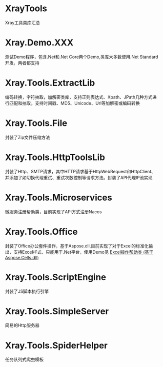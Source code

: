 # XrayTools
Xray工具类库汇总

# Xray.Demo.XXX
 测试Demo程序，包含.Net和.Net Core两个Demo,类库大多数使用.Net Standard开发，两者都支持


# Xray.Tools.ExtractLib
编码转换，字符抽取，加解密类库，支持正则表达式、Xpath、JPath几种方式进行匹配和抽取。支持时间戳、MD5、Unicode、Url等加解密或编码转换


# Xray.Tools.File
封装了Zip文件压缩方法


# Xray.Tools.HttpToolsLib
封装了Http、SMTP请求，其中HTTP请求基于HttpWebRequest和HttpClient、并添加了如切换代理重试、重试次数控制等请求方法。封装了API代理IP池实现


# Xray.Tools.Microservices
微服务注册帮助类，目前实现了API方式注册Nacos


# Xray.Tools.Office
封装了Office办公套件操作，基于Aspose.dll,目前实现了对于Excel的标准化输出，支持Excel样式，只能用于.Net平台，使用Demo见
<a href="https://blog.csdn.net/qq_26712977/article/details/78529077" target="_blank"><span class="article-type type-1 float-none">Excel操作帮助类 (基于Aspose.Cells.dll)</span></a>

# Xray.Tools.ScriptEngine
封装了JS脚本执行引擎


# Xray.Tools.SimpleServer
简易的Http服务器


# Xray.Tools.SpiderHelper
任务队列式爬虫模板
